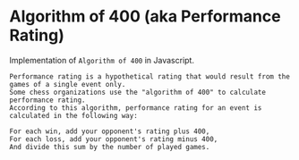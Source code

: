 # Algorithm of 400 (aka Performance Rating)

Implementation of `Algorithm of 400` in Javascript.

```
Performance rating is a hypothetical rating that would result from the games of a single event only. 
Some chess organizations use the "algorithm of 400" to calculate performance rating. 
According to this algorithm, performance rating for an event is calculated in the following way:

For each win, add your opponent's rating plus 400,
For each loss, add your opponent's rating minus 400,
And divide this sum by the number of played games.
```
